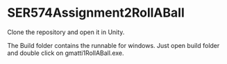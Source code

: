# SER574Assignment2RollABall

Clone the repository and open it in Unity.

The Build folder contains the runnable for windows. Just open build folder and double click on gmatti1RollABall.exe.
